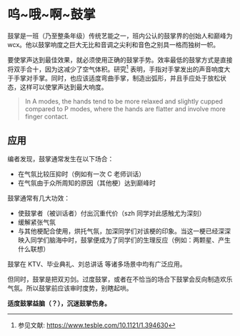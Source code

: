 # 呜\~哦\~啊\~鼓掌

鼓掌是一班（乃至整条年级）传统艺能之一，班内公认的鼓掌界的创始人和巅峰为 wcx。他以鼓掌响度之巨大无比和音调之尖利和音色之别具一格而独树一帜。

要使掌声达到最佳效果，就必须使用正确的鼓掌手势。效率最低的鼓掌方式是直接将双手合十，因为这减少了空气体积。研究[^1] 表明，手指对手掌发出的声音响度大于手掌对手掌。同时，也应该适度弯曲手掌，制造出弧形，并且手应处于放松状态，这样可以使掌声达到最大响度。

> In A modes, the hands tend to be more relaxed and slightly cupped compared to P modes, where the hands are flatter and involve more finger contact.

## 应用

编者发现，鼓掌通常发生在以下场合：

- 在气氛比较压抑时（例如有一次 C 老师训话）
- 在气氛由于众所周知的原因（其他梗）达到巅峰时

鼓掌通常有几大功效：

- 使鼓掌者（被训话者）付出沉重代价（szh 同学对此感触尤为深刻）
- 缓解紧张气氛
- 与其他梗配合使用，烘托气氛，加深同学们对该梗的印象。当这一梗已经深深映入同学们脑海中时，鼓掌便成为了同学们的生理反应（例如：两颗星、产生什么联想）

鼓掌在 KTV、毕业典礼、刘总讲话 等诸多场景中均有广泛应用。

但同时，鼓掌是把双刃剑。过度鼓掌，或者在不恰当的场合下鼓掌会反向制造欢乐气氛。所以鼓掌前应该审时度势，别瞎起哄。

**适度鼓掌益脑（？），沉迷鼓掌伤身。**

[^1]: 参见文献: https://www.tesble.com/10.1121/1.394630
